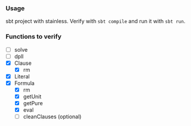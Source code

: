 ### Usage

sbt project with stainless. Verify with `sbt compile` and run it with `sbt run`.

### Functions to verify

- [ ] solve
- [ ] dpll
- [x] Clause
    - [x] rm 
- [x] Literal
- [x] Formula
    - [x] rm
    - [x] getUnit
    - [x] getPure
    - [x] eval
    - [ ] cleanClauses (optional)
